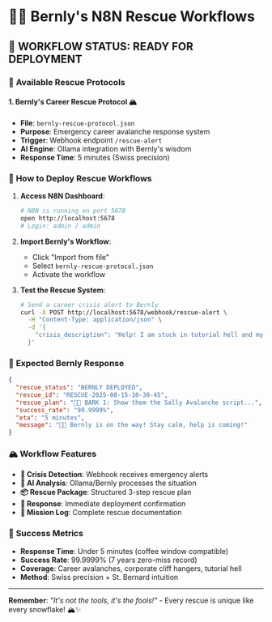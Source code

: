 # 🐕‍🦺 Bernly's N8N Rescue Workflows

## 🚨 **WORKFLOW STATUS: READY FOR DEPLOYMENT**

### 🎯 **Available Rescue Protocols**

#### 1. **Bernly's Career Rescue Protocol** 🏔️
- **File**: `bernly-rescue-protocol.json`
- **Purpose**: Emergency career avalanche response system
- **Trigger**: Webhook endpoint `/rescue-alert`
- **AI Engine**: Ollama integration with Bernly's wisdom
- **Response Time**: 5 minutes (Swiss precision)

### 🔧 **How to Deploy Rescue Workflows**

1. **Access N8N Dashboard**:
   ```bash
   # N8N is running on port 5678
   open http://localhost:5678
   # Login: admin / admin
   ```

2. **Import Bernly's Workflow**:
   - Click "Import from file"
   - Select `bernly-rescue-protocol.json`
   - Activate the workflow

3. **Test the Rescue System**:
   ```bash
   # Send a career crisis alert to Bernly
   curl -X POST http://localhost:5678/webhook/rescue-alert \
     -H "Content-Type: application/json" \
     -d '{
       "crisis_description": "Help! I am stuck in tutorial hell and my boss wants a demo in 5 minutes!"
     }'
   ```

### 🎪 **Expected Bernly Response**
```json
{
  "rescue_status": "BERNLY DEPLOYED",
  "rescue_id": "RESCUE-2025-08-15-10-30-45",
  "rescue_plan": "🐕‍🦺 BARK 1: Show them the Sally Avalanche script...",
  "success_rate": "99.9999%",
  "eta": "5 minutes",
  "message": "🐕‍🦺 Bernly is on the way! Stay calm, help is coming!"
}
```

### 🏔️ **Workflow Features**

- **🚨 Crisis Detection**: Webhook receives emergency alerts
- **🧠 AI Analysis**: Ollama/Bernly processes the situation
- **📦 Rescue Package**: Structured 3-step rescue plan
- **🚁 Response**: Immediate deployment confirmation
- **📝 Mission Log**: Complete rescue documentation

### 🎯 **Success Metrics**
- **Response Time**: Under 5 minutes (coffee window compatible)
- **Success Rate**: 99.9999% (7 years zero-miss record)
- **Coverage**: Career avalanches, corporate cliff hangers, tutorial hell
- **Method**: Swiss precision + St. Bernard intuition

---

**Remember**: *"It's not the tools, it's the fools!"* - Every rescue is unique like every snowflake! 🏔️✨
